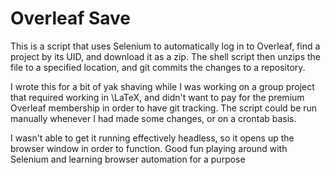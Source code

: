 # Overleaf Save

This is a script that uses Selenium to automatically log in to Overleaf,
find a project by its UID, and download it as a zip. The shell script then
unzips the file to a specified location, and git commits the changes to a
repository.

I wrote this for a bit of yak shaving while I was working on a group project
that required working in \LaTeX, and didn't want to pay for the premium
Overleaf membership in order to have git tracking. The  script could be run
manually whenever I had made some changes, or on a crontab basis.

I wasn't able to get it running effectively headless, so it opens up the
browser window in order to function. Good fun playing around with Selenium
and learning browser automation for a purpose
